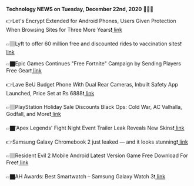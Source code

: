 <b>Technology NEWS on Tuesday, December 22nd, 2020</b> 📡📡📡 

👉Let's Encrypt Extended for Android Phones, Users Given Protection When Browsing Sites for Three More Years❗️<a href='https://techblock.club/?p=9011'> link</a>

👉🏽Lyft to offer 60 million free and discounted rides to vaccination sites❗️<a href='https://techblock.club/?p=9013'> link</a>

👉🏿Epic Games Continues "Free Fortnite" Campaign by Sending Players Free Gear❗️<a href='https://techblock.club/?p=9015'> link</a>

👉Lave BeU Budget Phone With Dual Rear Cameras, Inbuilt Safety App Launched, Price Set at Rs 6888❗️<a href='https://techblock.club/?p=9017'> link</a>

👉🏽PlayStation Holiday Sale Discounts Black Ops: Cold War, AC Valhalla, Godfall, and More❗️<a href='https://techblock.club/?p=9019'> link</a>

👉🏿'Apex Legends' Fight Night Event Trailer Leak Reveals New Skins❗️<a href='https://techblock.club/?p=9021'> link</a>

👉Samsung Galaxy Chromebook 2 just leaked — and it looks stunning❗️<a href='https://techblock.club/?p=9023'> link</a>

👉🏽Resident Evil 2 Mobile Android Latest Version Game Free Download For Free❗️<a href='https://techblock.club/?p=9025'> link</a>

👉🏿AH Awards: Best Smartwatch – Samsung Galaxy Watch 3❗️<a href='https://techblock.club/?p=9027'> link</a>

